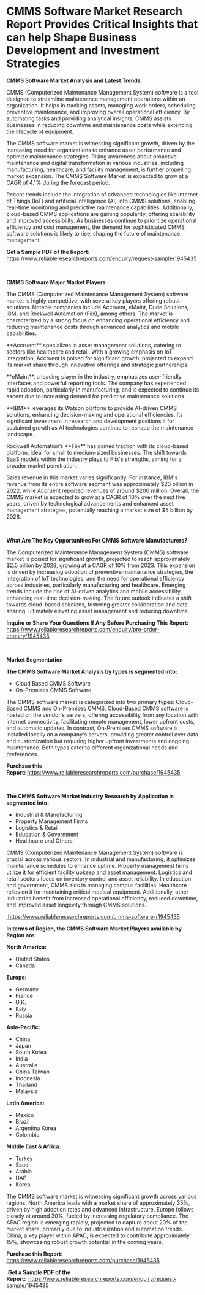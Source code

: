 <p><h1>CMMS Software Market Research Report Provides Critical Insights that can help Shape Business Development and Investment Strategies</h1></p><p><strong>CMMS Software Market Analysis and Latest Trends</strong></p>
<p><p>CMMS (Computerized Maintenance Management System) software is a tool designed to streamline maintenance management operations within an organization. It helps in tracking assets, managing work orders, scheduling preventive maintenance, and improving overall operational efficiency. By automating tasks and providing analytical insights, CMMS assists businesses in reducing downtime and maintenance costs while extending the lifecycle of equipment.</p><p>The CMMS software market is witnessing significant growth, driven by the increasing need for organizations to enhance asset performance and optimize maintenance strategies. Rising awareness about proactive maintenance and digital transformation in various industries, including manufacturing, healthcare, and facility management, is further propelling market expansion. The CMMS Software Market is expected to grow at a CAGR of 4.1% during the forecast period.</p><p>Recent trends include the integration of advanced technologies like Internet of Things (IoT) and artificial intelligence (AI) into CMMS solutions, enabling real-time monitoring and predictive maintenance capabilities. Additionally, cloud-based CMMS applications are gaining popularity, offering scalability and improved accessibility. As businesses continue to prioritize operational efficiency and cost management, the demand for sophisticated CMMS software solutions is likely to rise, shaping the future of maintenance management.</p></p>
<p><strong>Get a Sample PDF of the Report:&nbsp;</strong> <a href="https://www.reliableresearchreports.com/enquiry/request-sample/1945435?utm_campaign=2208&utm_medium=2&utm_source=Github&utm_content=ia&utm_term=20042025&utm_id=cmms-software">https://www.reliableresearchreports.com/enquiry/request-sample/1945435</a></p>
<p>&nbsp;</p>
<p><strong>CMMS Software Major Market Players</strong></p>
<p><p>The CMMS (Computerized Maintenance Management System) software market is highly competitive, with several key players offering robust solutions. Notable companies include Accruent, eMaint, Dude Solutions, IBM, and Rockwell Automation (Fiix), among others. The market is characterized by a strong focus on enhancing operational efficiency and reducing maintenance costs through advanced analytics and mobile capabilities.</p><p>**Accruent** specializes in asset management solutions, catering to sectors like healthcare and retail. With a growing emphasis on IoT integration, Accruent is poised for significant growth, projected to expand its market share through innovative offerings and strategic partnerships.</p><p>**eMaint**, a leading player in the industry, emphasizes user-friendly interfaces and powerful reporting tools. The company has experienced rapid adoption, particularly in manufacturing, and is expected to continue its ascent due to increasing demand for predictive maintenance solutions.</p><p>**IBM** leverages its Watson platform to provide AI-driven CMMS solutions, enhancing decision-making and operational efficiencies. Its significant investment in research and development positions it for sustained growth as AI technologies continue to reshape the maintenance landscape.</p><p>Rockwell Automation’s **Fiix** has gained traction with its cloud-based platform, ideal for small to medium-sized businesses. The shift towards SaaS models within the industry plays to Fiix's strengths, aiming for a broader market penetration.</p><p>Sales revenue in this market varies significantly. For instance, IBM's revenue from its entire software segment was approximately $23 billion in 2022, while Accruent reported revenues of around $200 million. Overall, the CMMS market is expected to grow at a CAGR of 10% over the next five years, driven by technological advancements and enhanced asset management strategies, potentially reaching a market size of $5 billion by 2028.</p></p>
<p>&nbsp;</p>
<p><strong>What Are The Key Opportunities For CMMS Software Manufacturers?</strong></p>
<p><p>The Computerized Maintenance Management System (CMMS) software market is poised for significant growth, projected to reach approximately $2.5 billion by 2028, growing at a CAGR of 10% from 2023. This expansion is driven by increasing adoption of preventive maintenance strategies, the integration of IoT technologies, and the need for operational efficiency across industries, particularly manufacturing and healthcare. Emerging trends include the rise of AI-driven analytics and mobile accessibility, enhancing real-time decision-making. The future outlook indicates a shift towards cloud-based solutions, fostering greater collaboration and data sharing, ultimately elevating asset management and reducing downtime.</p></p>
<p><strong>Inquire or Share Your Questions If Any Before Purchasing This Report:</strong> <a href="https://www.reliableresearchreports.com/enquiry/pre-order-enquiry/1945435?utm_campaign=2208&utm_medium=2&utm_source=Github&utm_content=ia&utm_term=20042025&utm_id=cmms-software">https://www.reliableresearchreports.com/enquiry/pre-order-enquiry/1945435</a></p>
<p>&nbsp;</p>
<p><strong>Market Segmentation</strong></p>
<p><strong>The CMMS Software Market Analysis by types is segmented into:</strong></p>
<p><ul><li>Cloud Based CMMS Software</li><li>On-Premises CMMS Software</li></ul></p>
<p><p>The CMMS software market is categorized into two primary types: Cloud-Based CMMS and On-Premises CMMS. Cloud-Based CMMS software is hosted on the vendor's servers, offering accessibility from any location with internet connectivity, facilitating remote management, lower upfront costs, and automatic updates. In contrast, On-Premises CMMS software is installed locally on a company's servers, providing greater control over data and customization but requiring higher upfront investments and ongoing maintenance. Both types cater to different organizational needs and preferences.</p></p>
<p><strong>Purchase this Report:&nbsp;</strong><a href="https://www.reliableresearchreports.com/purchase/1945435?utm_campaign=2208&utm_medium=2&utm_source=Github&utm_content=ia&utm_term=20042025&utm_id=cmms-software">https://www.reliableresearchreports.com/purchase/1945435</a></p>
<p>&nbsp;</p>
<p><strong>The CMMS Software Market Industry Research by Application is segmented into:</strong></p>
<p><ul><li>Industrial & Manufacturing</li><li>Property Management Firms</li><li>Logistics & Retail</li><li>Education & Government</li><li>Healthcare and Others</li></ul></p>
<p><p>CMMS (Computerized Maintenance Management System) software is crucial across various sectors. In industrial and manufacturing, it optimizes maintenance schedules to enhance uptime. Property management firms utilize it for efficient facility upkeep and asset management. Logistics and retail sectors focus on inventory control and asset reliability. In education and government, CMMS aids in managing campus facilities. Healthcare relies on it for maintaining critical medical equipment. Additionally, other industries benefit from increased operational efficiency, reduced downtime, and improved asset longevity through CMMS solutions.</p></p>
<p><a href="https://www.reliableresearchreports.com/cmms-software-r1945435?utm_campaign=2208&utm_medium=2&utm_source=Github&utm_content=ia&utm_term=20042025&utm_id=cmms-software">&nbsp;https://www.reliableresearchreports.com/cmms-software-r1945435</a></p>
<p><strong>In terms of Region, the CMMS Software Market Players available by Region are:</strong></p>
<p>
    <p> <strong> North America: </strong>
        <ul>
            <li>United States</li>
            <li>Canada</li>
        </ul>
        </p> 
    <p> <strong> Europe: </strong>
        <ul>
            <li>Germany</li>
            <li>France</li>
            <li>U.K.</li>
            <li>Italy</li>
            <li>Russia</li>
        </ul>
        </p> 
    <p> <strong> Asia-Pacific: </strong>
        <ul>
            <li>China</li>
            <li>Japan</li>
            <li>South Korea</li>
            <li>India</li>
            <li>Australia</li>
            <li>China Taiwan</li>
            <li>Indonesia</li>
            <li>Thailand</li>
            <li>Malaysia</li>
        </ul>
        </p> 
    <p> <strong> Latin America: </strong>
        <ul>
            <li>Mexico</li>
            <li>Brazil</li>
            <li>Argentina Korea</li>
            <li>Colombia</li>
        </ul>
        </p> 
    <p> <strong> Middle East & Africa: </strong>
        <ul>
            <li>Turkey</li>
            <li>Saudi</li>
            <li>Arabia</li>
            <li>UAE</li>
            <li>Korea</li>
        </ul>
    </p>
    </p>
<p><p>The CMMS software market is witnessing significant growth across various regions. North America leads with a market share of approximately 35%, driven by high adoption rates and advanced infrastructure. Europe follows closely at around 30%, fueled by increasing regulatory compliance. The APAC region is emerging rapidly, projected to capture about 20% of the market share, primarily due to industrialization and automation trends. China, a key player within APAC, is expected to contribute approximately 15%, showcasing robust growth potential in the coming years.</p></p>
<p><strong>Purchase this Report: </strong><a href="https://www.reliableresearchreports.com/purchase/1945435?utm_campaign=2208&utm_medium=2&utm_source=Github&utm_content=ia&utm_term=20042025&utm_id=cmms-software">https://www.reliableresearchreports.com/purchase/1945435</a></p>
<p>&nbsp;<strong>Get a Sample PDF of the Report:&nbsp;&nbsp;</strong><a href="https://www.reliableresearchreports.com/enquiry/request-sample/1945435?utm_campaign=2208&utm_medium=2&utm_source=Github&utm_content=ia&utm_term=20042025&utm_id=cmms-software">https://www.reliableresearchreports.com/enquiry/request-sample/1945435</a></p>
<p><strong></strong></p>
<p><p></p><p></p><p></p></p>